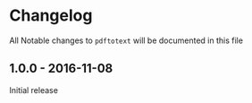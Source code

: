 # Changelog

All Notable changes to `pdftotext` will be documented in this file

## 1.0.0 - 2016-11-08

Initial release
